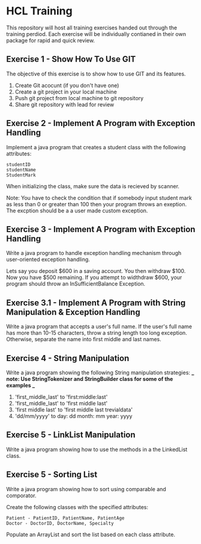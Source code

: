 # HCL Training

This repository will host all training exercises handed out through the training perdiod. Each exercise will be individually contianed in their own package for rapid and quick review.

## Exercise 1 - Show How To Use GIT

The objective of this exercise is to show how to use GIT and its features.

1. Create Git acocunt (if you don't have one)
2. Create a git project in your local machine
3. Push git project from local machine to git repository
4. Share git repository with lead for review

## Exercise 2 - Implement A Program with Exception Handling

Implement a java program that creates a student class with the following attributes:

    studentID
    studentName
    StudentMark

When initializing the class, make sure the data is recieved by scanner.

Note: You have to check the condition that if somebody input student mark as less than 0 or greater than 100 then your program throws an exeption. The excption should be a a user made custom exception.

## Exercise 3 - Implement A Program with Exception Handling

Write a java program to handle exception handling mechanism through user-oriented exception handling.

Lets say you deposit $600 in a saving account. You then withdraw $100. Now you have $500 remaining. If you attempt to widthdraw $600, your program should throw an InSufficientBalance Exception.

## Exercise 3.1 - Implement A Program with String Manipulation & Exception Handling

Write a java program that accepts a user's full name. If the user's full name has more than 10-15 characters, throw a string length too long exception. Otherwise, separate the name into first middle and last names.

## Exercise 4 - String Manipulation

Write a java program showing the following String manipulation strategies:
**_ note: Use StringTokenizer and StringBuilder class for some of the examples _**

1. 'first_middle_last' to 'first:middle:last'
2. 'first_middle_last' to 'first middle last'
3. 'first middle last' to 'first middle last trevialdata'
4. 'dd/mm/yyyy' to day: dd month: mm year: yyyy

## Exercise 5 - LinkList Manipulation

Write a java program showing how to use the methods in a the LinkedList class.

## Exercise 5 - Sorting List

Write a java program showing how to sort using comparable and comporator.

Create the following classes with the specified attributes:

    Patient - PatientID, PatientName, PatientAge
    Doctor - DoctorID, DoctorName, Specialty

Populate an ArrayList and sort the list based on each class attribute.
